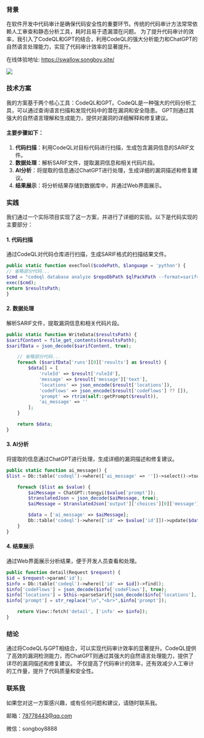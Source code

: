### 背景

在软件开发中代码审计是确保代码安全性的重要环节。传统的代码审计方法常常依赖人工审查和静态分析工具，耗时且易于遗漏潜在问题。
为了提升代码审计的效率，我引入了CodeQL和GPT的结合，利用CodeQL的强大分析能力和ChatGPT的自然语言处理能力，实现了代码审计效率的显著提升。

在线体验地址: https://swallow.songboy.site/


![](https://oss.songboy.site/blog/eda192d4f4ada8753f0e4b6ee13ae9a.png)

### 技术方案

我的方案基于两个核心工具：CodeQL和GPT。CodeQL是一种强大的代码分析工具，可以通过查询语言扫描和发现代码中的潜在漏洞和安全隐患。
GPT则通过其强大的自然语言理解和生成能力，提供对漏洞的详细解释和修复建议。

#### 主要步骤如下：

1. **代码扫描**：利用CodeQL对目标代码进行扫描，生成包含漏洞信息的SARIF文件。
2. **数据处理**：解析SARIF文件，提取漏洞信息和相关代码片段。
3. **AI分析**：将提取的信息通过ChatGPT进行处理，生成详细的漏洞描述和修复建议。
4. **结果展示**：将分析结果存储到数据库中，并通过Web界面展示。

### 实践

我们通过一个实际项目实现了这一方案，并进行了详细的实验。以下是代码实现的主要部分：

#### 1\. 代码扫描

通过CodeQL对代码仓库进行扫描，生成SARIF格式的扫描结果文件。


```php
public static function execTool($codePath, $language = 'python') {
// 省略部分代码...
$cmd = "codeql database analyze $repoDbPath $qlPackPath --format=sarifv2.1.0 --output=$resultsPath";
exec($cmd);
return $resultsPath;
}
```

#### 2\. 数据处理

解析SARIF文件，提取漏洞信息和相关代码片段。

```php
public static function WriteData($resultsPath) {
$sarifContent = file_get_contents($resultsPath);
$sarifData = json_decode($sarifContent, true);

    // 省略部分代码...
    foreach ($sarifData['runs'][0]['results'] as $result) {
        $data[] = [
            'ruleId' => $result['ruleId'],
            'message' => $result['message']['text'],
            'locations' => json_encode($result['locations']),
            'codeFlows' => json_encode($result['codeFlows'] ?? []),
            'prompt' => rtrim(self::getPrompt($result)),
            'ai_message' => ''
        ];
    }

    return $data;
}
```

#### 3\. AI分析

将提取的信息通过ChatGPT进行处理，生成详细的漏洞描述和修复建议。

```php
public static function ai_message() {
$list = Db::table('codeql')->where(['ai_message' => ''])->select()->toArray();

    foreach ($list as $value) {
        $aiMessage = ChatGPT::tongyi($value['prompt']);
        $translatedJson = json_decode($aiMessage, true);
        $aiMessage = $translatedJson['output']['choices'][0]['message']['content'] ?? $aiMessage;

        $data = ['ai_message' => $aiMessage];
        Db::table('codeql')->where(['id' => $value['id']])->update($data);
    }
}
```

#### 4\. 结果展示

通过Web界面展示分析结果，便于开发人员查看和处理。

```php
public function detail(Request $request) {
$id = $request->param('id');
$info = Db::table('codeql')->where(['id' => $id])->find();
$info['codeFlows'] = json_decode($info['codeFlows'], true);
$info['locations'] = $this->parseSarif(json_decode($info['locations'], true));
$info['prompt'] = str_replace("\n","<br>",$info['prompt']);

    return View::fetch('detail', ['info' => $info]);
}
```

### 结论

通过将CodeQL与GPT相结合，可以实现代码审计效率的显著提升。CodeQL提供了高效的漏洞检测能力，而ChatGPT则通过其强大的自然语言处理能力，提供了详尽的漏洞描述和修复建议。
不仅提高了代码审计的效率，还有效减少人工审计的工作量，提升了代码质量和安全性。

### 联系我

如果您对这一方案感兴趣，或有任何问题和建议，请随时联系我。

邮箱：78778443@qq.com

微信：songboy8888

